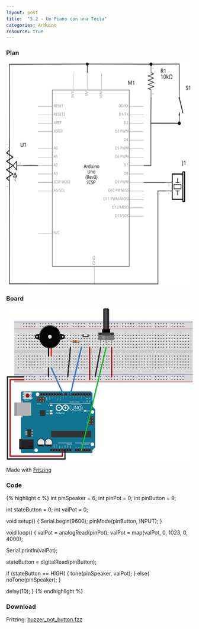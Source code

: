 ```yaml
---
layout: post
title:  "5.2 - Un Piano con una Tecla"
categories: Arduino
resource: true
---
```


### Plan

<div class="schaltplan">
	<img src="/images/fritzing/arduino/buzzer_pot_button_Schaltplan.svg" width="800" height="600" alt="wiring plan" />
</div>

### Board

<img src="/images/fritzing/arduino/buzzer_pot_button_Steckplatine.svg" width="584" height="409" alt="bread board" />

<p class="advert">Made with <a href="http://fritzing.org">Fritzing</a></p>

### Code

{% highlight c %}
int pinSpeaker = 6;
int pinPot = 0;
int pinButton = 9;

int stateButton = 0;
int valPot = 0;
 
void setup()
{
  Serial.begin(9600);
  pinMode(pinButton, INPUT);
}
 
void loop()
{
  valPot = analogRead(pinPot);
  valPot = map(valPot, 0, 1023, 0, 4000);

  Serial.println(valPot);

  stateButton = digitalRead(pinButton);

  if (stateButton == HIGH) {
    tone(pinSpeaker, valPot);
  }
  else{
    noTone(pinSpeaker);
  }

  delay(10);
}
{% endhighlight %}

### Download

Fritzing: [buzzer_pot_button.fzz](/images/fritzing/arduino/buzzer_pot_button.fzz)
